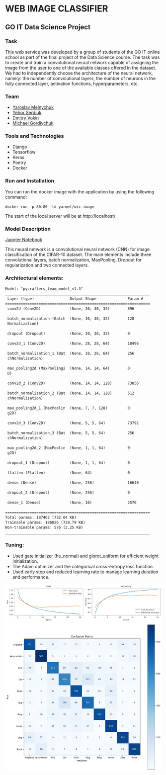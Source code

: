 # WEB IMAGE CLASSIFIER
## GO IT Data Science Project
### Task 

This web service was developed by a group of students of the GO IT online school as part of the final project of the Data Science course.
The task was to create and train a convolutional neural network capable of assigning the image from the user to one of the available classes offered in the dataset.
We had to independently choose the architecture of the neural network, namely: the number of convolutional layers, the number of neurons in the fully connected layer, activation functions, hyperparameters, etc. 



### Team
* [Yaroslav Melnychuk](https://github.com/Yar-Mel)
* [Yehor Serdiuk](https://github.com/De1c)
* [Dmitry Vokin](https://github.com/Noma9d)
* [Michael Gordiychuk](https://github.com/TurMod)

### Tools and Technologies
* Django
* Tensorflow
* Keras
* Poetry
* Docker

### Run and Installation
You can run the docker image with the application by using the following command:
 
    docker run -p 80:80 -td yarmel/wic-image

The start of the local server will be at http://localhost/

### Model Description

[Jupyter Notebook](/src/model/cifar_model.ipynb)

This neural network is a convolutional neural network (CNN) for
image classification of the CIFAR-10 dataset.
The main elements include three convolutional layers, batch normalization,
MaxPooling, Dropout for regularization and two connected layers.

### Architectural elements:

    Model: "pycrafters_team_model_v1.3"
    _________________________________________________________________
     Layer (type)                Output Shape              Param #   
    =================================================================
     conv2d (Conv2D)             (None, 30, 30, 32)        896       
                                                                     
     batch_normalization (Batch  (None, 30, 30, 32)        128       
     Normalization)                                                  
                                                                     
     dropout (Dropout)           (None, 30, 30, 32)        0         
                                                                     
     conv2d_1 (Conv2D)           (None, 28, 28, 64)        18496     
                                                                     
     batch_normalization_1 (Bat  (None, 28, 28, 64)        256       
     chNormalization)                                                
                                                                     
     max_pooling2d (MaxPooling2  (None, 14, 14, 64)        0         
     D)                                                              
                                                                     
     conv2d_2 (Conv2D)           (None, 14, 14, 128)       73856     
                                                                     
     batch_normalization_2 (Bat  (None, 14, 14, 128)       512       
     chNormalization)                                                
                                                                     
     max_pooling2d_1 (MaxPoolin  (None, 7, 7, 128)         0         
     g2D)                                                            
                                                                     
     conv2d_3 (Conv2D)           (None, 5, 5, 64)          73792     
                                                                     
     batch_normalization_3 (Bat  (None, 5, 5, 64)          256       
     chNormalization)                                                
                                                                     
     max_pooling2d_2 (MaxPoolin  (None, 1, 1, 64)          0         
     g2D)                                                            
                                                                     
     dropout_1 (Dropout)         (None, 1, 1, 64)          0         
                                                                     
     flatten (Flatten)           (None, 64)                0         
                                                                     
     dense (Dense)               (None, 256)               16640     
                                                                     
     dropout_2 (Dropout)         (None, 256)               0         
                                                                     
     dense_1 (Dense)             (None, 10)                2570      
                                                                     
    =================================================================
    Total params: 187402 (732.04 KB)
    Trainable params: 186826 (729.79 KB)
    Non-trainable params: 576 (2.25 KB)
    _________________________________________________________________

### Tuning:
* Used gate initializer (he_normal) and glorot_uniform for efficient weight initialization.
* The Adam optimizer and the categorical cross-entropy loss function.
* Used early stop and reduced learning rate to manage learning duration and performance.

![loss_acc_plot](/src/model/loss_acc.png)
![confusion_matrix](/src/model/cm.png)